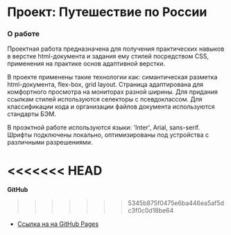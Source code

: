 # Проект: Путешествие по России

### О работе

Проектная работа предназначена для получения практических навыков в верстке html-документа и задания ему стилей посредством CSS, применения на практике основ адаптивной верстки.

В проекте применены такие технологии как: симантическая разметка html-документа, flex-box, grid layout. Страница адаптирована для комфортного просмотра на мониторах разной ширины. Для придания ссылкам стилей используются селекторы с псевдоклассом. Для классификации кода и организации файлов документа используются стандарты БЭМ.

В проэктной работе используются языки: 'Inter', Arial, sans-serif. Шрифты подключены локально, оптимизированы под устройства с различными разрешениями.

<<<<<<< HEAD
=======
**GitHub**

>>>>>>> 5345b875f0475e6ba446ea5af5dc3f0c0d18be64
* [Ссылка на на GitHub Pages](https://antonivanichenko.github.io/russian-travel/)


